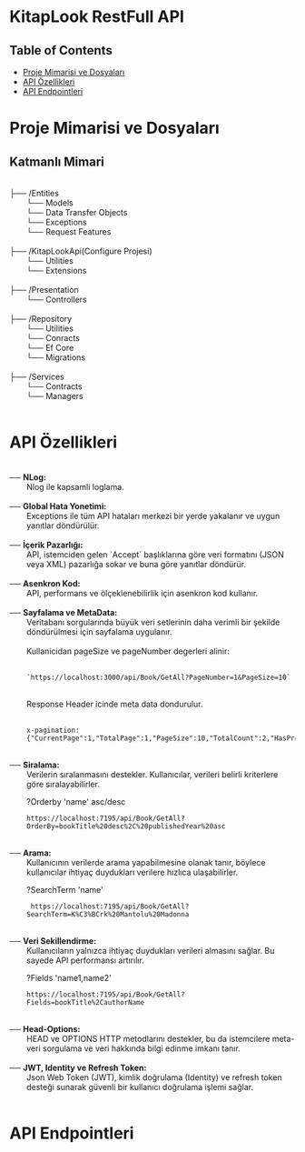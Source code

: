 # KitapLook RestFull API

## Table of Contents
- [Proje Mimarisi ve Dosyaları](#proje-mimarisi-ve-dosyaları)
- [API Özellikleri](#api-özellikleri)
- [API Endpointleri](#api-endpointleri)

# Proje Mimarisi ve Dosyaları
## Katmanlı Mimari
<br>
├── /Entities
<br>
    <div style="margin-left: 30px;">
    └── Models
    <br>
    └── Data Transfer Objects
    <br>
    └── Exceptions
    <br>
    └── Request Features
    </div>
<br>
├── /KitapLookApi(Configure Projesi)
    <div style="margin-left: 30px;">
    └── Utilities
    <br>
    └── Extensions
    </div>
<br>
├── /Presentation
    <div style="margin-left: 30px;">
    └── Controllers
    </div>
<br>
├── /Repository
    <div style="margin-left: 30px;">
    └── Utilities
    <br>
    └── Conracts
    <br>
    └── Ef Core
    <br>
    └── Migrations
    </div>
<br>
├── /Services
    <div style="margin-left: 30px;">
    └── Contracts
    <br>
    └── Managers
    </div>
<br>

# API Özellikleri

<br>
── <b>NLog:</b>
    <div style="margin-left: 30px;">
     Nlog ile kapsamli loglama.
    </div>
<br>
── <b>Global Hata Yonetimi:</b>
    <div style="margin-left: 30px;">
     Exceptions ile tüm API hataları merkezi bir yerde yakalanır ve uygun yanıtlar döndürülür.
    </div>
<br>
── <b>İçerik Pazarlığı:</b>
    <div style="margin-left: 30px;">
     API, istemciden gelen `Accept` başlıklarına göre veri formatını (JSON veya XML) pazarlığa sokar ve buna göre yanıtlar döndürür.
    </div>
<br>
── <b>Asenkron Kod:</b>
    <div style="margin-left: 30px;">
     API, performans ve ölçeklenebilirlik için asenkron kod kullanır.
    </div>
<br>
── <b>Sayfalama ve MetaData:</b>
<div style="margin-left: 30px;">
    Veritabanı sorgularında büyük veri setlerinin daha verimli bir şekilde döndürülmesi için sayfalama uygulanır.
<br>
<br>
Kullanicidan pageSize ve pageNumber degerleri alinir:
<br>
<br>

    `https://localhost:3000/api/Book/GetAll?PageNumber=1&PageSize=10`

<Br>
Response Header icinde meta data dondurulur.
<br>
<br>

    x-pagination: {"CurrentPage":1,"TotalPage":1,"PageSize":10,"TotalCount":2,"HasPrevious":false,"HasNext":false}

</div>
<br>
── <b>Siralama:</b>
<div style="margin-left: 30px;">
     Verilerin sıralanmasını destekler. Kullanıcılar, verileri belirli kriterlere göre sıralayabilirler.

<br>

?Orderby 'name' asc/desc
<br>

    https://localhost:7195/api/Book/GetAll?OrderBy=bookTitle%20desc%2C%20publishedYear%20asc

</div>
<br>
── <b>Arama:</b>
<div style="margin-left: 30px;">
     Kullanıcının verilerde arama yapabilmesine olanak tanır, böylece kullanıcılar ihtiyaç duydukları verilere hızlıca ulaşabilirler.

<br>

?SearchTerm 'name'
<br>

     https://localhost:7195/api/Book/GetAll?SearchTerm=K%C3%BCrk%20Mantolu%20Madonna

</div>
<br>
── <b>Veri Sekillendirme:</b>
<div style="margin-left: 30px;">
     Kullanıcıların yalnızca ihtiyaç duydukları verileri almasını sağlar. Bu sayede API performansı artırılır.

<br>

?Fields 'name1,name2'
<br>

    https://localhost:7195/api/Book/GetAll?Fields=bookTitle%2CauthorName

</div>
<br>
── <b>Head-Options:</b>
    <div style="margin-left: 30px;">
     HEAD ve OPTIONS HTTP metodlarını destekler, bu da istemcilere meta-veri sorgulama ve veri hakkında bilgi edinme imkanı tanır.
    </div>
<br>
── <b>JWT, Identity ve Refresh Token:</b>
    <div style="margin-left: 30px;">
     Json Web Token (JWT), kimlik doğrulama (Identity) ve refresh token desteği sunarak güvenli bir kullanıcı doğrulama işlemi sağlar.
    </div>
<br>


# API Endpointleri
